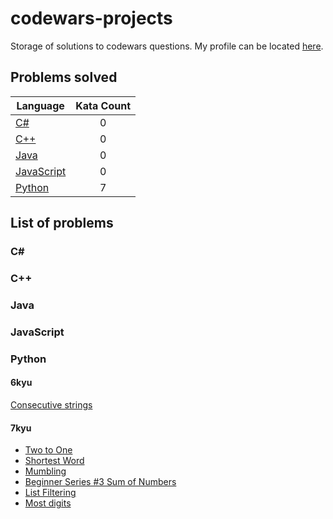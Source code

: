 # codewars-projects

Storage of solutions to codewars questions. My profile can be located [here](https://www.codewars.com/users/Brokenshire).

## Problems solved

| Language                                                                              | Kata Count | 
| ------------------------------------------------------------------------------------- |:----------:|
| [C#](https://github.com/Brokenshire/codewars-projects/tree/master/C%23)               | 0          |
| [C++](https://github.com/Brokenshire/codewars-projects/tree/master/C%2B%2B)           | 0          |
| [Java](https://github.com/Brokenshire/codewars-projects/tree/master/Java)             | 0          |
| [JavaScript](https://github.com/Brokenshire/codewars-projects/tree/master/JavaScript) | 0          |
| [Python](https://github.com/Brokenshire/codewars-projects/tree/master/Python)         | 7          |

## List of problems

### C#

### C++

### Java

### JavaScript

### Python

#### 6kyu

[Consecutive strings](https://github.com/Brokenshire/codewars-projects/blob/master/Python/6kyu/longest_consec.py)

#### 7kyu

* [Two to One](https://github.com/Brokenshire/codewars-projects/blob/master/Python/7kyu/two-to-one.py)
* [Shortest Word](https://github.com/Brokenshire/codewars-projects/blob/master/Python/7kyu/find_short.py)
* [Mumbling](https://github.com/Brokenshire/codewars-projects/blob/master/Python/7kyu/accum.py)
* [Beginner Series #3 Sum of Numbers](https://github.com/Brokenshire/codewars-projects/blob/master/Python/7kyu/sum-numbers.py)
* [List Filtering](https://github.com/Brokenshire/codewars-projects/blob/master/Python/7kyu/filter_list.py)
* [Most digits](https://github.com/Brokenshire/codewars-projects/blob/master/Python/7kyu/most_digits.py)